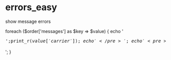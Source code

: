 # errors_easy
show message errors


 foreach ($order['messages'] as $key => $value) {
 	 echo '<pre>';print_r($value['carrier']);echo'</pre>';
echo '<pre>';print_r($value['message']);echo'</pre>';
 }
